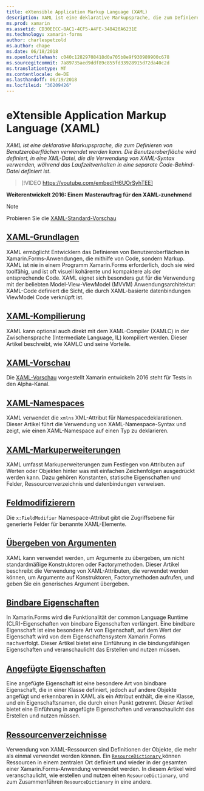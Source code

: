 ```yaml
---
title: eXtensible Application Markup Language (XAML)
description: XAML ist eine deklarative Markupsprache, die zum Definieren von Benutzeroberflächen verwendet werden kann. Die Benutzeroberfläche wird definiert, in eine XML-Datei, die die Verwendung von XAML-Syntax verwenden, während das Laufzeitverhalten in eine separate Code-Behind-Datei definiert ist.
ms.prod: xamarin
ms.assetid: CD30EECC-8AC1-4CF5-A4FE-348420A6231E
ms.technology: xamarin-forms
author: charlespetzold
ms.author: chape
ms.date: 06/18/2018
ms.openlocfilehash: c040c12829708418d0a705b8e9f930989900c678
ms.sourcegitcommit: 7a89735aed9ddf89c855fd33928915d72da40c2d
ms.translationtype: MT
ms.contentlocale: de-DE
ms.lasthandoff: 06/19/2018
ms.locfileid: "36209426"
---
```

# <a name="extensible-application-markup-language-xaml"></a>eXtensible Application Markup Language (XAML)

_XAML ist eine deklarative Markupsprache, die zum Definieren von Benutzeroberflächen verwendet werden kann. Die Benutzeroberfläche wird definiert, in eine XML-Datei, die die Verwendung von XAML-Syntax verwenden, während das Laufzeitverhalten in eine separate Code-Behind-Datei definiert ist._

> [!VIDEO https://youtube.com/embed/H6UOrSyhTEE]

**Weiterentwickelt 2016: Einem Masterauftrag für den XAML-zunehmend**

> [!NOTE]
> Probieren Sie die [XAML-Standard-Vorschau](standard/index.md)

<a name="xaml" />

## <a name="xaml-basicsxaml-basicsindexmd"></a>[XAML-Grundlagen](xaml-basics/index.md)

XAML ermöglicht Entwicklern das Definieren von Benutzeroberflächen in Xamarin.Forms-Anwendungen, die mithilfe von Code, sondern Markup. XAML ist nie in einem Programm Xamarin.Forms erforderlich, doch sie wird toolfähig, und ist oft visuell kohärente und kompaktere als der entsprechende Code. XAML eignet sich besonders gut für die Verwendung mit der beliebten Model-View-ViewModel (MVVM) Anwendungsarchitektur: XAML-Code definiert die Sicht, die durch XAML-basierte datenbindungen ViewModel Code verknüpft ist.

## <a name="xaml-compilationxamlcmd"></a>[XAML-Kompilierung](xamlc.md)

XAML kann optional auch direkt mit dem XAML-Compiler (XAMLC) in der Zwischensprache (Intermediate Language, IL) kompiliert werden. Dieser Artikel beschreibt, wie XAMLC und seine Vorteile.

## <a name="xaml-previewerxaml-previewermd"></a>[XAML-Vorschau](xaml-previewer.md)

Die [XAML-Vorschau](~/xamarin-forms/xaml/xaml-previewer.md) vorgestellt Xamarin entwickeln 2016 steht für Tests in den Alpha-Kanal.

## <a name="xaml-namespacesnamespacesmd"></a>[XAML-Namespaces](namespaces.md)

XAML verwendet die `xmlns` XML-Attribut für Namespacedeklarationen. Dieser Artikel führt die Verwendung von XAML-Namespace-Syntax und zeigt, wie einen XAML-Namespace auf einen Typ zu deklarieren.

## <a name="xaml-markup-extensionsmarkup-extensionsindexmd"></a>[XAML-Markuperweiterungen](markup-extensions/index.md)

XAML umfasst Markuperweiterungen zum Festlegen von Attributen auf Werten oder Objekten hinter was mit einfachen Zeichenfolgen ausgedrückt werden kann. Dazu gehören Konstanten, statische Eigenschaften und Felder, Ressourcenverzeichnis und datenbindungen verweisen.

## <a name="field-modifiersfield-modifiersmd"></a>[Feldmodifizierern](field-modifiers.md)

Die `x:FieldModifier` Namespace-Attribut gibt die Zugriffsebene für generierte Felder für benannte XAML-Elemente.

## <a name="passing-argumentspassing-argumentsmd"></a>[Übergeben von Argumenten](passing-arguments.md)

XAML kann verwendet werden, um Argumente zu übergeben, um nicht standardmäßige Konstruktoren oder Factorymethoden. Dieser Artikel beschreibt die Verwendung von XAML-Attributen, die verwendet werden können, um Argumente auf Konstruktoren, Factorymethoden aufrufen, und geben Sie ein generisches Argument übergeben.

## <a name="bindable-propertiesbindable-propertiesmd"></a>[Bindbare Eigenschaften](bindable-properties.md)

In Xamarin.Forms wird die Funktionalität der common Language Runtime (CLR)-Eigenschaften von bindbare Eigenschaften verlängert. Eine bindbare Eigenschaft ist eine besondere Art von Eigenschaft, auf dem Wert der Eigenschaft wird von dem Eigenschaftensystem Xamarin.Forms nachverfolgt. Dieser Artikel bietet eine Einführung in die bindungsfähigen Eigenschaften und veranschaulicht das Erstellen und nutzen müssen.

## <a name="attached-propertiesattached-propertiesmd"></a>[Angefügte Eigenschaften](attached-properties.md)

Eine angefügte Eigenschaft ist eine besondere Art von bindbare Eigenschaft, die in einer Klasse definiert, jedoch auf andere Objekte angefügt und erkennbaren in XAML als ein Attribut enthält, die eine Klasse, und ein Eigenschaftsnamen, die durch einen Punkt getrennt. Dieser Artikel bietet eine Einführung in angefügte Eigenschaften und veranschaulicht das Erstellen und nutzen müssen.

## <a name="resource-dictionariesresource-dictionariesmd"></a>[Ressourcenverzeichnisse](resource-dictionaries.md)

Verwendung von XAML-Ressourcen sind Definitionen der Objekte, die mehr als einmal verwendet werden können. Ein [ `ResourceDictionary` ](https://developer.xamarin.com/api/type/Xamarin.Forms.ResourceDictionary/) können Ressourcen in einem zentralen Ort definiert und wieder in der gesamten einer Xamarin.Forms-Anwendung verwendet werden. In diesem Artikel wird veranschaulicht, wie erstellen und nutzen einen `ResourceDictionary`, und zum Zusammenführen `ResourceDictionary` in eine andere.
